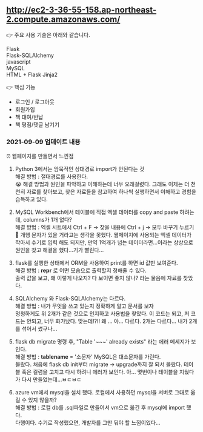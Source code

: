 ## http://ec2-3-36-55-158.ap-northeast-2.compute.amazonaws.com/

👉 주요 사용 기술은 아래와 같습니다.  

Flask  
Flask-SQLAlchemy   
javascript  
MySQL  
HTML + Flask Jinja2  

👉 핵심 기능

* 로그인 / 로그아웃  
* 회원가입  
* 책 대여/반납  
* 책 평점/댓글 남기기  

### 2021-09-09 업데이트 내용  
⏰ 웹페이지를 만들면서 느낀점
1. Python 3에서는 암묵적인 상대경로 import가 안된다는 것  
해결 방법 : 절대경로를 사용한다.   
😭 해결 방법과 원인을 파악하고 이해하는데 너무 오래걸렸다. 그래도 이제는 더 천천히 자료를 찾아보고, 찾은 자료들을 참고하여 하나씩 실행하면서 이해하고 경험을 습득하고 있다.  

2. MySQL Workbench에서 테이블에 직접 엑셀 데이터를 copy and paste 하려는데, columns가 1개 없다?  
해결 방법 : 엑셀 시트에서 Ctrl + F -> 찾을 내용에 Ctrl + j -> 모두 바꾸기 누르기  
🤬 개행 문자가 있을 거라고는 생각을 못했다. 웹페이지에 사용되는 엑셀 데이터가 작아서 수기로 입력 해도 되지만, 만약 1억개가 넘는 데이터라면...이라는 상상으로 원인을 찾고 해결을 했다...기가 빨린다...  

3. flask를 실행한 상태에서 ORM을 사용하여 print를 하면 id 값만 보여준다.   
해결 방법 : __repr__ 로 어떤 모습으로 출력할지 정해줄 수 있다.  
출력 값을 보고, 왜 이렇게 나오지? 다 보이면 좋지 않나? 라는 물음에 자료를 찾았다.

4. SQLAlchemy 와 Flask-SQLAlchemy는 다르다.  
해결 방법 : 내가 무엇을 쓰고 있는지 정확하게 알고 문서를 보자  
멍청하게도 위 2개가 같은 것으로 인지하고 사용법을 찾았다. 이 코드는 되고, 저 코드는 안되고, 너무 화가났다. 맞는데!?!! 왜 ... 아... 다르다. 2개는 다르다... 내가 2개를 섞어서 썼구나...  

5. flask db migrate 명령 후, "Table '~~~' already exists" 라는 에러 메세지가 보인다.  
해결 방법 : __tablename__ = '소문자' MySQL은 대소문자를 가린다.  
몰랐다. 처음에 flask db init부터 migrate -> upgrade까지 잘 되서 몰랐다. 테이블 혹은 컬럼을 고치고 다시 하려니 에러가 보인다. 아... 몇번이나 테이블을 지웠다가 다시 만들었는데...ㅂㄷㅂㄷ  

6. azure vm에서 mysql을 설치 했다. 로컬에서 사용하던 mysql을 서버로 그대로 옮길 수 있지 않을까?  
해결 방법 : 로컬 db를 .sql파일로 만들어서 vm으로 옮긴 후 mysql에 import 했다.  
다행이다. 수기로 작성했으면, 개발자를 그만 둬야 할 느낌이었다...  
